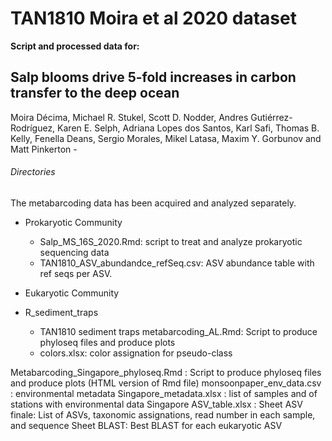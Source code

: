 # TAN1810 Moira et al 2020 dataset 

**Script and processed data for:**
## Salp blooms drive 5-fold increases in carbon transfer to the deep ocean

Moira Décima, Michael R. Stukel, Scott D. Nodder, Andres Gutiérrez-Rodríguez, Karen E. Selph, Adriana Lopes dos Santos, Karl Safi, Thomas B. Kelly, Fenella Deans, Sergio Morales, Mikel Latasa, Maxim Y. Gorbunov and Matt Pinkerton - 

###### Directories
The metabarcoding data has been acquired and analyzed separately. 

- Prokaryotic Community 
  - Salp_MS_16S_2020.Rmd: script to treat and analyze prokaryotic sequencing data
  - TAN1810_ASV_abundandce_refSeq.csv: ASV abundance table with ref seqs per ASV. 
 
- Eukaryotic Community  
 - R_sediment_traps
   - TAN1810 sediment traps metabarcoding_AL.Rmd: Script to produce phyloseq files and produce plots
   - colors.xlsx: color assignation for pseudo-class



Metabarcoding_Singapore_phyloseq.Rmd : Script to produce phyloseq files and produce plots (HTML version of Rmd file)
monsoonpaper_env_data.csv : environmental metadata
Singapore_metadata.xlsx : list of samples and of stations with environmental data
Singapore ASV_table.xlsx :
Sheet ASV finale: List of ASVs, taxonomic assignations, read number in each sample, and sequence
Sheet BLAST: Best BLAST for each eukaryotic ASV

